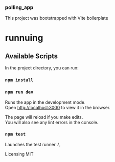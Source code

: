 ### polling_app
This project was bootstrapped with Vite boilerplate

# runnuing 

## Available Scripts

In the project directory, you can run:

### `npm install`

### `npm run dev` 
Runs the app in the development mode.\
Open [http://localhost:3000](http://localhost:3000) to view it in the browser.

The page will reload if you make edits.\
You will also see any lint errors in the console.

### `npm test`

Launches the test runner .\

Licensing
MIT
